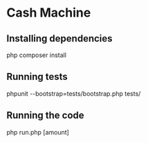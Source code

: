Cash Machine
============

Installing dependencies
----------
php composer install

Running tests
---------
phpunit --bootstrap=tests/bootstrap.php tests/

Running the code
---------
php run.php [amount]

